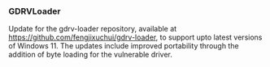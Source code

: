 <h3 align="left">
  GDRVLoader<br>
</h3>

Update for the gdrv-loader repository, available at https://github.com/fengjixuchui/gdrv-loader, to support upto latest versions of Windows 11.
The updates include improved portability through the addition of byte loading for the vulnerable driver.
